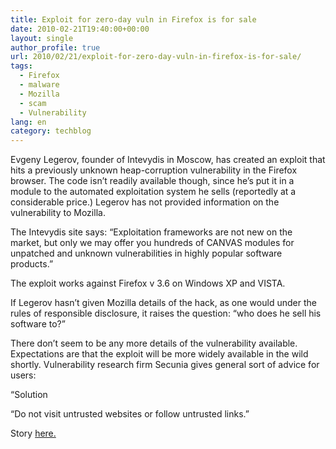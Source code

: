 ```yaml
---
title: Exploit for zero-day vuln in Firefox is for sale
date: 2010-02-21T19:40:00+00:00
layout: single
author_profile: true
url: 2010/02/21/exploit-for-zero-day-vuln-in-firefox-is-for-sale/
tags:
  - Firefox
  - malware
  - Mozilla
  - scam
  - Vulnerability
lang: en
category: techblog
---
```

Evgeny Legerov, founder of Intevydis in Moscow, has created an exploit that hits a previously unknown heap-corruption vulnerability in the Firefox browser. The code isn’t readily available though, since he’s put it in a module to the automated exploitation system he sells (reportedly at a considerable price.) Legerov has not provided information on the vulnerability to Mozilla.

The Intevydis site says: “Exploitation frameworks are not new on the market, but only we may offer you hundreds of CANVAS modules for unpatched and unknown vulnerabilities in highly popular software products.”

The exploit works against Firefox v 3.6 on Windows XP and VISTA.

If Legerov hasn’t given Mozilla details of the hack, as one would under the rules of responsible disclosure, it raises the question: “who does he sell his software to?”

There don’t seem to be any more details of the vulnerability available. Expectations are that the exploit will be more widely available in the wild shortly. Vulnerability research firm Secunia gives general sort of advice for users:

“Solution

&#8220;Do not visit untrusted websites or follow untrusted links.”

Story <a href="http://www.theregister.co.uk/2010/02/18/firefox_zero_day_report/" target="_blank">here.</a>